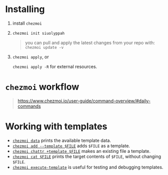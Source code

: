 # Installing

1. install `chezmoi`

2. `chezmoi init siuolyppah`

   > you can pull and apply the latest changes from your repo with: `chezmoi update -v`

3. `chezmoi apply`, or

   `chezmoi apply -R` for external resources.

# `chezmoi` workflow

> https://www.chezmoi.io/user-guide/command-overview/#daily-commands

# Working with templates

- [`chezmoi data`](https://www.chezmoi.io/reference/commands/data/) prints the available template data.
- [`chezmoi add --template $FILE`](https://www.chezmoi.io/reference/commands/add/) adds `$FILE` as a template.
- [`chezmoi chattr +template $FILE`](https://www.chezmoi.io/reference/commands/chattr/) makes an existing file a template.
- [`chezmoi cat $FILE`](https://www.chezmoi.io/reference/commands/cat/) prints the target contents of `$FILE`, without changing `$FILE`.
- [`chezmoi execute-template`](https://www.chezmoi.io/reference/commands/execute-template/) is useful for testing and debugging templates.
